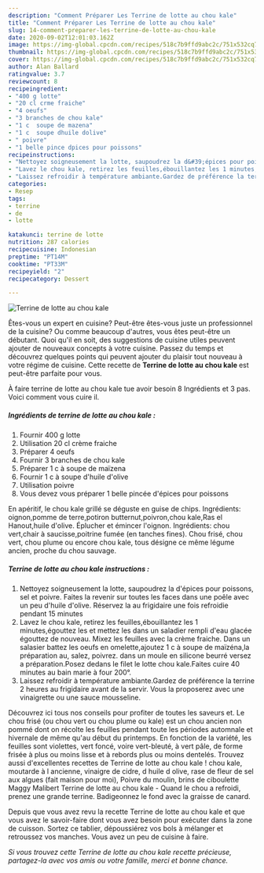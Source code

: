 ```yaml
---
description: "Comment Préparer Les Terrine de lotte au chou kale"
title: "Comment Préparer Les Terrine de lotte au chou kale"
slug: 14-comment-preparer-les-terrine-de-lotte-au-chou-kale
date: 2020-09-02T12:01:03.162Z
image: https://img-global.cpcdn.com/recipes/518c7b9ffd9abc2c/751x532cq70/terrine-de-lotte-au-chou-kale-photo-principale-de-la-recette.jpg
thumbnail: https://img-global.cpcdn.com/recipes/518c7b9ffd9abc2c/751x532cq70/terrine-de-lotte-au-chou-kale-photo-principale-de-la-recette.jpg
cover: https://img-global.cpcdn.com/recipes/518c7b9ffd9abc2c/751x532cq70/terrine-de-lotte-au-chou-kale-photo-principale-de-la-recette.jpg
author: Alan Ballard
ratingvalue: 3.7
reviewcount: 8
recipeingredient:
- "400 g lotte"
- "20 cl crme fraiche"
- "4 oeufs"
- "3 branches de chou kale"
- "1 c  soupe de mazena"
- "1 c  soupe dhuile dolive"
- " poivre"
- "1 belle pince dpices pour poissons"
recipeinstructions:
- "Nettoyez soigneusement la lotte, saupoudrez la d&#39;épices pour poissons, sel et poivre. Faites la revenir sur toutes les faces dans une poêle avec un peu d&#39;huile d&#39;olive. Réservez la au frigidaire une fois refroidie pendant 15 minutes"
- "Lavez le chou kale, retirez les feuilles,ébouillantez les 1 minutes,égouttez les et mettez les dans un saladier rempli d&#39;eau glacée égouttez de nouveau. Mixez les feuilles avec la crème fraiche. Dans un salasier battez les oeufs en omelette,ajoutez 1 c à soupe de maïzéna,la préparation au, salez, poivrez. dans un moule en silicone beurré versez a préparation.Posez dedans le filet le lotte chou kale.Faites cuire 40 minutes au bain marie à four 200°."
- "Laissez refroidir à température ambiante.Gardez de préférence la terrine 2 heures au frigidaire avant de la servir. Vous la proposerez avec une vinaigrette ou une sauce mousseline."
categories:
- Resep
tags:
- terrine
- de
- lotte

katakunci: terrine de lotte 
nutrition: 287 calories
recipecuisine: Indonesian
preptime: "PT14M"
cooktime: "PT33M"
recipeyield: "2"
recipecategory: Dessert

---
```



![Terrine de lotte au chou kale](https://img-global.cpcdn.com/recipes/518c7b9ffd9abc2c/751x532cq70/terrine-de-lotte-au-chou-kale-photo-principale-de-la-recette.jpg)

Êtes-vous un expert en cuisine? Peut-être êtes-vous juste un professionnel de la cuisine? Ou comme beaucoup d'autres, vous êtes peut-être un débutant. Quoi qu'il en soit, des suggestions de cuisine utiles peuvent ajouter de nouveaux concepts à votre cuisine. Passez du temps et découvrez quelques points qui peuvent ajouter du plaisir tout nouveau à votre régime de cuisine. Cette recette de <strong> Terrine de lotte au chou kale </strong> est peut-être parfaite pour vous.

<!--inarticleads1-->

À faire terrine de lotte au chou kale tue avoir besoin 8 Ingrédients et 3 pas. Voici comment vous cuire il.

##### Ingrédients de terrine de lotte au chou kale :

1. Fournir 400 g lotte
1. Utilisation 20 cl crème fraiche
1. Préparer 4 oeufs
1. Fournir 3 branches de chou kale
1. Préparer 1 c à soupe de maïzena
1. Fournir 1 c à soupe d&#39;huile d&#39;olive
1. Utilisation  poivre
1. Vous devez vous préparer 1 belle pincée d&#39;épices pour poissons


En apéritif, le chou kale grillé se déguste en guise de chips. Ingrédients: oignon,pomme de terre,potiron butternut,poivron,chou kale,Ras el Hanout,huile d&#39;olive. Éplucher et émincer l&#39;oignon. Ingrédients: chou vert,chair à saucisse,poitrine fumée (en tanches fines). Chou frisé, chou vert, chou plume ou encore chou kale, tous désigne ce même légume ancien, proche du chou sauvage. 

<!--inarticleads2-->

##### Terrine de lotte au chou kale instructions :

1. Nettoyez soigneusement la lotte, saupoudrez la d&#39;épices pour poissons, sel et poivre. Faites la revenir sur toutes les faces dans une poêle avec un peu d&#39;huile d&#39;olive. Réservez la au frigidaire une fois refroidie pendant 15 minutes
1. Lavez le chou kale, retirez les feuilles,ébouillantez les 1 minutes,égouttez les et mettez les dans un saladier rempli d&#39;eau glacée égouttez de nouveau. Mixez les feuilles avec la crème fraiche. Dans un salasier battez les oeufs en omelette,ajoutez 1 c à soupe de maïzéna,la préparation au, salez, poivrez. dans un moule en silicone beurré versez a préparation.Posez dedans le filet le lotte chou kale.Faites cuire 40 minutes au bain marie à four 200°.
1. Laissez refroidir à température ambiante.Gardez de préférence la terrine 2 heures au frigidaire avant de la servir. Vous la proposerez avec une vinaigrette ou une sauce mousseline.


Découvrez ici tous nos conseils pour profiter de toutes les saveurs et. Le chou frisé (ou chou vert ou chou plume ou kale) est un chou ancien non pommé dont on récolte les feuilles pendant toute les périodes automnale et hivernale de même qu&#39;au début du printemps. En fonction de la variété, les feuilles sont violettes, vert foncé, voire vert-bleuté, à vert pâle, de forme frisée à plus ou moins lisse et à rebords plus ou moins dentelés. Trouvez aussi d&#39;excellentes recettes de Terrine de lotte au chou kale ! chou kale, moutarde à l ancienne, vinaigre de cidre, d huile d olive, rase de fleur de sel aux algues (fait maison pour moi), Poivre du moulin, brins de ciboulette Maggy Malibert Terrine de lotte au chou kale - Quand le chou a refroidi, prenez une grande terrine. Badigeonnez le fond avec la graisse de canard. 

<!--inarticleads1-->

<p>
Depuis que vous avez revu la recette Terrine de lotte au chou kale et que vous avez le savoir-faire dont vous avez besoin pour exécuter dans la zone de cuisson. Sortez ce tablier, dépoussiérez vos bols à mélanger et retroussez vos manches. Vous avez un peu de cuisine à faire.
</p>

<p>
<i>Si vous trouvez cette Terrine de lotte au chou kale recette précieuse, partagez-la avec vos amis ou votre famille, merci et bonne chance.</i>
</p>
